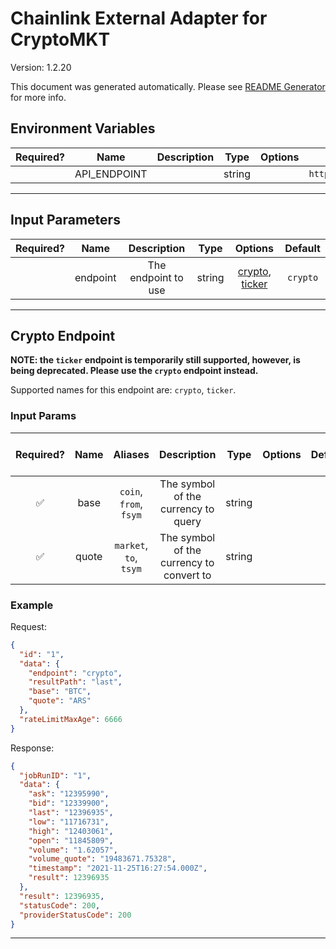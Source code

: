 # Chainlink External Adapter for CryptoMKT

Version: 1.2.20

This document was generated automatically. Please see [README Generator](../../scripts#readme-generator) for more info.

## Environment Variables

| Required? |     Name     | Description |  Type  | Options |                   Default                   |
| :-------: | :----------: | :---------: | :----: | :-----: | :-----------------------------------------: |
|           | API_ENDPOINT |             | string |         | `https://api.exchange.cryptomkt.com/api/3/` |

---

## Input Parameters

| Required? |   Name   |     Description     |  Type  |                        Options                         | Default  |
| :-------: | :------: | :-----------------: | :----: | :----------------------------------------------------: | :------: |
|           | endpoint | The endpoint to use | string | [crypto](#crypto-endpoint), [ticker](#crypto-endpoint) | `crypto` |

---

## Crypto Endpoint

**NOTE: the `ticker` endpoint is temporarily still supported, however, is being deprecated. Please use the `crypto` endpoint instead.**

Supported names for this endpoint are: `crypto`, `ticker`.

### Input Params

| Required? | Name  |        Aliases         |               Description                |  Type  | Options | Default | Depends On | Not Valid With |
| :-------: | :---: | :--------------------: | :--------------------------------------: | :----: | :-----: | :-----: | :--------: | :------------: |
|    ✅     | base  | `coin`, `from`, `fsym` |   The symbol of the currency to query    | string |         |         |            |                |
|    ✅     | quote | `market`, `to`, `tsym` | The symbol of the currency to convert to | string |         |         |            |                |

### Example

Request:

```json
{
  "id": "1",
  "data": {
    "endpoint": "crypto",
    "resultPath": "last",
    "base": "BTC",
    "quote": "ARS"
  },
  "rateLimitMaxAge": 6666
}
```

Response:

```json
{
  "jobRunID": "1",
  "data": {
    "ask": "12395990",
    "bid": "12339900",
    "last": "12396935",
    "low": "11716731",
    "high": "12403061",
    "open": "11845809",
    "volume": "1.62057",
    "volume_quote": "19483671.75328",
    "timestamp": "2021-11-25T16:27:54.000Z",
    "result": 12396935
  },
  "result": 12396935,
  "statusCode": 200,
  "providerStatusCode": 200
}
```

---
